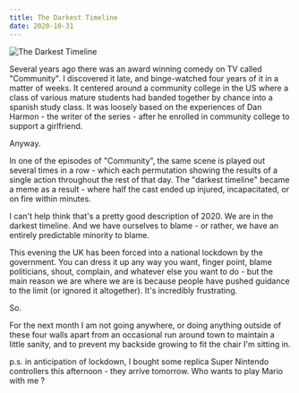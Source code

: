 ```yaml
---
title: The Darkest Timeline
date: 2020-10-31
---
```


![The Darkest Timeline](https://source.unsplash.com/s9CC2SKySJM/1600x900)

Several years ago there was an award winning comedy on TV called "Community". I discovered it late, and binge-watched four years of it in a matter of weeks. It centered around a community college in the US where a class of various mature students had banded together by chance into a spanish study class. It was loosely based on the experiences of Dan Harmon - the writer of the series - after he enrolled in community college to support a girlfriend.

Anyway.

In one of the episodes of "Community", the same scene is played out several times in a row - which each permutation showing the results of a single action throughout the rest of that day. The "darkest timeline" became a meme as a result - where half the cast ended up injured, incapacitated, or on fire within minutes.

I can't help think that's a pretty good description of 2020. We are in the darkest timeline. And we have ourselves to blame - or rather, we have an entirely predictable minority to blame.

This evening the UK has been forced into a national lockdown by the government. You can dress it up any way you want, finger point, blame politicians, shout, complain, and whatever else you want to do - but the main reason we are where we are is because people have pushed guidance to the limit (or ignored it altogether). It's incredibly frustrating.

So.

For the next month I am not going anywhere, or doing anything outside of these four walls apart from an occasional run around town to maintain a little sanity, and to prevent my backside growing to fit the chair I'm sitting in.

p.s. in anticipation of lockdown, I bought some replica Super Nintendo controllers this afternoon - they arrive tomorrow. Who wants to play Mario with me ?